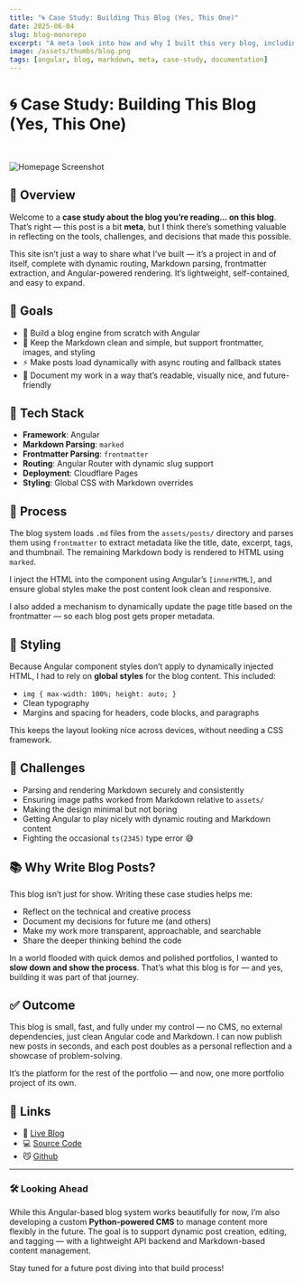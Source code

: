 ```yaml
---
title: "🌀 Case Study: Building This Blog (Yes, This One)"
date: 2025-06-04
slug: blog-monorepo
excerpt: "A meta look into how and why I built this very blog, including Angular routing, Markdown rendering, frontmatter parsing, and the importance of documenting personal work."
image: /assets/thumbs/blog.png
tags: [angular, blog, markdown, meta, case-study, documentation]
---
```


# 🌀 Case Study: Building This Blog (Yes, This One)  
<br/>

![Homepage Screenshot](/assets/screenshots/blog-screenshot.png)
## 🤔 Overview

Welcome to a **case study about the blog you’re reading... on this blog**. That’s right — this post is a bit **meta**, but I think there’s something valuable in reflecting on the tools, challenges, and decisions that made this possible.

This site isn’t just a way to share what I’ve built — it’s a project in and of itself, complete with dynamic routing, Markdown parsing, frontmatter extraction, and Angular-powered rendering. It’s lightweight, self-contained, and easy to expand.

## 🧠 Goals

- 📝 Build a blog engine from scratch with Angular  
- 🧹 Keep the Markdown clean and simple, but support frontmatter, images, and styling  
- ⚡️ Make posts load dynamically with async routing and fallback states  
- 💬 Document my work in a way that’s readable, visually nice, and future-friendly  

## 🧰 Tech Stack

- **Framework**: Angular  
- **Markdown Parsing**: `marked`  
- **Frontmatter Parsing**: `frontmatter`  
- **Routing**: Angular Router with dynamic slug support  
- **Deployment**: Cloudflare Pages  
- **Styling**: Global CSS with Markdown overrides  

## 🔄 Process

The blog system loads `.md` files from the `assets/posts/` directory and parses them using `frontmatter` to extract metadata like the title, date, excerpt, tags, and thumbnail. The remaining Markdown body is rendered to HTML using `marked`.

I inject the HTML into the component using Angular’s `[innerHTML]`, and ensure global styles make the post content look clean and responsive.

I also added a mechanism to dynamically update the page title based on the frontmatter — so each blog post gets proper metadata.

## 🎨 Styling

Because Angular component styles don’t apply to dynamically injected HTML, I had to rely on **global styles** for the blog content. This included:

- `img { max-width: 100%; height: auto; }`
- Clean typography
- Margins and spacing for headers, code blocks, and paragraphs

This keeps the layout looking nice across devices, without needing a CSS framework.

## 🧩 Challenges

- Parsing and rendering Markdown securely and consistently  
- Ensuring image paths worked from Markdown relative to `assets/`  
- Making the design minimal but not boring  
- Getting Angular to play nicely with dynamic routing and Markdown content  
- Fighting the occasional `ts(2345)` type error 😅

## 📚 Why Write Blog Posts?

This blog isn’t just for show. Writing these case studies helps me:

- Reflect on the technical and creative process  
- Document my decisions for future me (and others)  
- Make my work more transparent, approachable, and searchable  
- Share the deeper thinking behind the code  

In a world flooded with quick demos and polished portfolios, I wanted to **slow down and show the process**. That’s what this blog is for — and yes, building it was part of that journey.

## ✅ Outcome

This blog is small, fast, and fully under my control — no CMS, no external dependencies, just clean Angular code and Markdown. I can now publish new posts in seconds, and each post doubles as a personal reflection and a showcase of problem-solving.

It’s the platform for the rest of the portfolio — and now, one more portfolio project of its own.

## 🔗 Links

- 🔗 [Live Blog](https://blog.fahrnbach.one)  
- 💻 [Source Code](https://github.com/fahrnbach/blog-monorepo)
- 😼 [Github](https://github.com/fahrnbach)
---

### 🛠️ Looking Ahead

While this Angular-based blog system works beautifully for now, I’m also developing a custom **Python-powered CMS** to manage content more flexibly in the future. The goal is to support dynamic post creation, editing, and tagging — with a lightweight API backend and Markdown-based content management.

Stay tuned for a future post diving into that build process!

